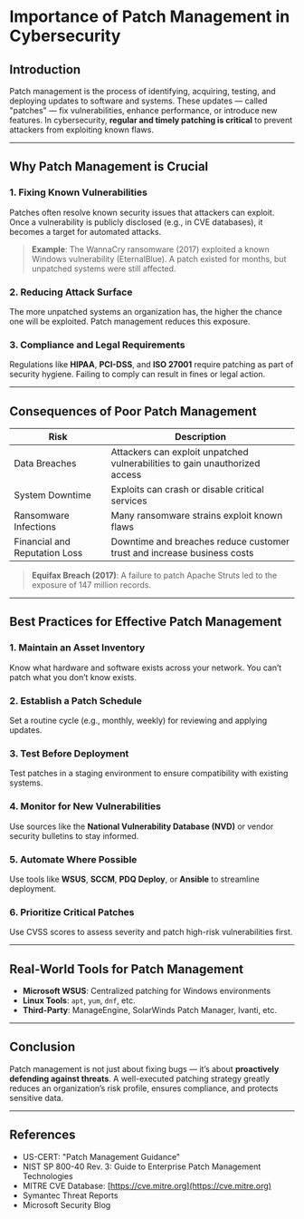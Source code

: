 # Importance of Patch Management in Cybersecurity

## Introduction
Patch management is the process of identifying, acquiring, testing, and deploying updates to software and systems. These updates — called "patches" — fix vulnerabilities, enhance performance, or introduce new features. In cybersecurity, **regular and timely patching is critical** to prevent attackers from exploiting known flaws.

---

## Why Patch Management is Crucial

### 1. Fixing Known Vulnerabilities
Patches often resolve known security issues that attackers can exploit. Once a vulnerability is publicly disclosed (e.g., in CVE databases), it becomes a target for automated attacks.

> **Example**: The WannaCry ransomware (2017) exploited a known Windows vulnerability (EternalBlue). A patch existed for months, but unpatched systems were still affected.

### 2. Reducing Attack Surface
The more unpatched systems an organization has, the higher the chance one will be exploited. Patch management reduces this exposure.

### 3. Compliance and Legal Requirements
Regulations like **HIPAA**, **PCI-DSS**, and **ISO 27001** require patching as part of security hygiene. Failing to comply can result in fines or legal action.

---

## Consequences of Poor Patch Management

| Risk                         | Description                                                                 |
|-----------------------------|-----------------------------------------------------------------------------|
| Data Breaches               | Attackers can exploit unpatched vulnerabilities to gain unauthorized access |
| System Downtime             | Exploits can crash or disable critical services                              |
| Ransomware Infections       | Many ransomware strains exploit known flaws                                 |
| Financial and Reputation Loss| Downtime and breaches reduce customer trust and increase business costs     |

> **Equifax Breach (2017)**: A failure to patch Apache Struts led to the exposure of 147 million records.

---

## Best Practices for Effective Patch Management

### 1. Maintain an Asset Inventory
Know what hardware and software exists across your network. You can’t patch what you don’t know exists.

### 2. Establish a Patch Schedule
Set a routine cycle (e.g., monthly, weekly) for reviewing and applying updates.

### 3. Test Before Deployment
Test patches in a staging environment to ensure compatibility with existing systems.

### 4. Monitor for New Vulnerabilities
Use sources like the **National Vulnerability Database (NVD)** or vendor security bulletins to stay informed.

### 5. Automate Where Possible
Use tools like **WSUS**, **SCCM**, **PDQ Deploy**, or **Ansible** to streamline deployment.

### 6. Prioritize Critical Patches
Use CVSS scores to assess severity and patch high-risk vulnerabilities first.

---

## Real-World Tools for Patch Management
- **Microsoft WSUS**: Centralized patching for Windows environments
- **Linux Tools**: `apt`, `yum`, `dnf`, etc.
- **Third-Party**: ManageEngine, SolarWinds Patch Manager, Ivanti, etc.

---

## Conclusion
Patch management is not just about fixing bugs — it’s about **proactively defending against threats**. A well-executed patching strategy greatly reduces an organization’s risk profile, ensures compliance, and protects sensitive data.

---

## References
- US-CERT: "Patch Management Guidance"
- NIST SP 800-40 Rev. 3: Guide to Enterprise Patch Management Technologies
- MITRE CVE Database: [https://cve.mitre.org](https://cve.mitre.org)
- Symantec Threat Reports
- Microsoft Security Blog

